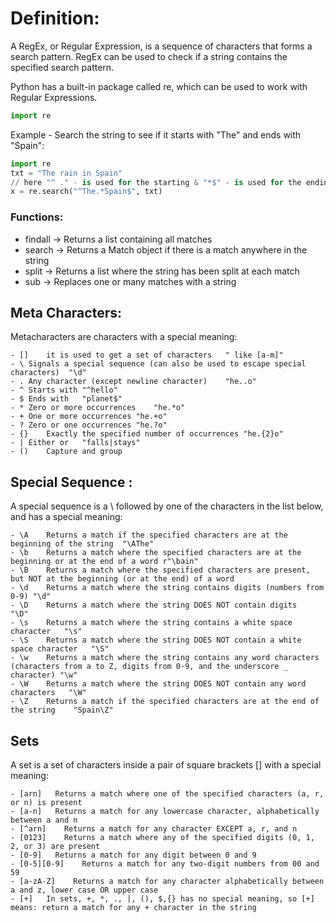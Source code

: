 # Definition:
A RegEx, or Regular Expression, is a sequence of characters that forms a search pattern. RegEx can be used to check if a string contains the specified search pattern.

Python has a built-in package called re, which can be used to work with Regular Expressions.

```python
import re
```

Example - Search the string to see if it starts with "The" and ends with "Spain":
```python
import re
txt = "The rain in Spain"
// here "^ ." - is used for the starting & "*$" - is used for the ending word.
x = re.search("^The.*Spain$", txt) 
```

### Functions:

- findall	-> Returns a list containing all matches
- search	-> Returns a Match object if there is a match anywhere in the string
- split	-> Returns a list where the string has been split at each match
- sub	-> Replaces one or many matches with a string

## Meta Characters:
Metacharacters are characters with a special meaning:
```
- []	it is used to get a set of characters	" like [a-m]"	
- \	Signals a special sequence (can also be used to escape special characters)	"\d"	
- .	Any character (except newline character)	"he..o"	
- ^	Starts with	"^hello"	
- $	Ends with	"planet$"	
- *	Zero or more occurrences	"he.*o"	
- +	One or more occurrences	"he.+o"	
- ?	Zero or one occurrences	"he.?o"	
- {}	Exactly the specified number of occurrences	"he.{2}o"	
- |	Either or	"falls|stays"	
- ()	Capture and group
```

## Special Sequence :
A special sequence is a \ followed by one of the characters in the list below, and has a special meaning:
```
- \A	Returns a match if the specified characters are at the beginning of the string	"\AThe"	
- \b	Returns a match where the specified characters are at the beginning or at the end of a word	r"\bain"
- \B	Returns a match where the specified characters are present, but NOT at the beginning (or at the end) of a word
- \d	Returns a match where the string contains digits (numbers from 0-9)	"\d"
- \D	Returns a match where the string DOES NOT contain digits	"\D"
- \s	Returns a match where the string contains a white space character	"\s"
- \S	Returns a match where the string DOES NOT contain a white space character	"\S"
- \w	Returns a match where the string contains any word characters (characters from a to Z, digits from 0-9, and the underscore _ character)	"\w"
- \W	Returns a match where the string DOES NOT contain any word characters	"\W"
- \Z	Returns a match if the specified characters are at the end of the string	"Spain\Z"	
```

## Sets
A set is a set of characters inside a pair of square brackets [] with a special meaning:
```
- [arn]	  Returns a match where one of the specified characters (a, r, or n) is present
- [a-n]	  Returns a match for any lowercase character, alphabetically between a and n
- [^arn]	Returns a match for any character EXCEPT a, r, and n
- [0123]	Returns a match where any of the specified digits (0, 1, 2, or 3) are present
- [0-9]	  Returns a match for any digit between 0 and 9
- [0-5][0-9]	Returns a match for any two-digit numbers from 00 and 59
- [a-zA-Z]	  Returns a match for any character alphabetically between a and z, lower case OR upper case	
- [+]	In sets, +, *, ., |, (), $,{} has no special meaning, so [+] means: return a match for any + character in the string
```
